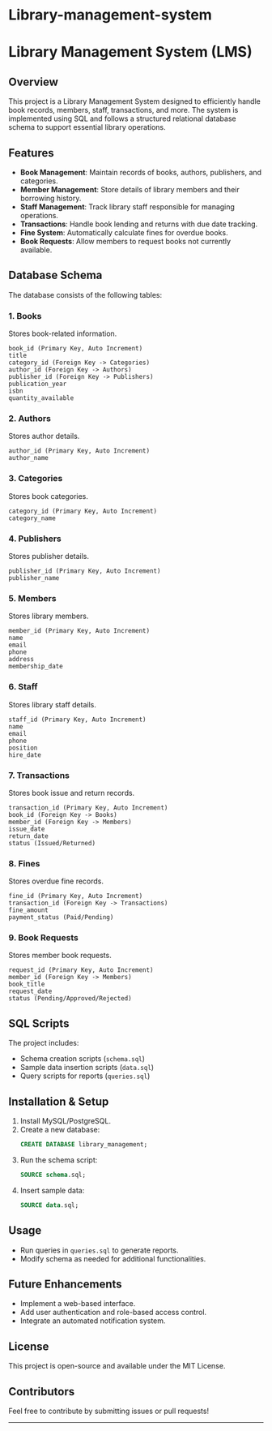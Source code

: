 # Library-management-system
# Library Management System (LMS)

## Overview
This project is a Library Management System designed to efficiently handle book records, members, staff, transactions, and more. The system is implemented using SQL and follows a structured relational database schema to support essential library operations.

## Features
- **Book Management**: Maintain records of books, authors, publishers, and categories.
- **Member Management**: Store details of library members and their borrowing history.
- **Staff Management**: Track library staff responsible for managing operations.
- **Transactions**: Handle book lending and returns with due date tracking.
- **Fine System**: Automatically calculate fines for overdue books.
- **Book Requests**: Allow members to request books not currently available.

## Database Schema
The database consists of the following tables:

### 1. **Books**
Stores book-related information.
```
book_id (Primary Key, Auto Increment)
title
category_id (Foreign Key -> Categories)
author_id (Foreign Key -> Authors)
publisher_id (Foreign Key -> Publishers)
publication_year
isbn
quantity_available
```

### 2. **Authors**
Stores author details.
```
author_id (Primary Key, Auto Increment)
author_name
```

### 3. **Categories**
Stores book categories.
```
category_id (Primary Key, Auto Increment)
category_name
```

### 4. **Publishers**
Stores publisher details.
```
publisher_id (Primary Key, Auto Increment)
publisher_name
```

### 5. **Members**
Stores library members.
```
member_id (Primary Key, Auto Increment)
name
email
phone
address
membership_date
```

### 6. **Staff**
Stores library staff details.
```
staff_id (Primary Key, Auto Increment)
name
email
phone
position
hire_date
```

### 7. **Transactions**
Stores book issue and return records.
```
transaction_id (Primary Key, Auto Increment)
book_id (Foreign Key -> Books)
member_id (Foreign Key -> Members)
issue_date
return_date
status (Issued/Returned)
```

### 8. **Fines**
Stores overdue fine records.
```
fine_id (Primary Key, Auto Increment)
transaction_id (Foreign Key -> Transactions)
fine_amount
payment_status (Paid/Pending)
```

### 9. **Book Requests**
Stores member book requests.
```
request_id (Primary Key, Auto Increment)
member_id (Foreign Key -> Members)
book_title
request_date
status (Pending/Approved/Rejected)
```

## SQL Scripts
The project includes:
- Schema creation scripts (`schema.sql`)
- Sample data insertion scripts (`data.sql`)
- Query scripts for reports (`queries.sql`)

## Installation & Setup
1. Install MySQL/PostgreSQL.
2. Create a new database:
   ```sql
   CREATE DATABASE library_management;
   ```
3. Run the schema script:
   ```sql
   SOURCE schema.sql;
   ```
4. Insert sample data:
   ```sql
   SOURCE data.sql;
   ```

## Usage
- Run queries in `queries.sql` to generate reports.
- Modify schema as needed for additional functionalities.

## Future Enhancements
- Implement a web-based interface.
- Add user authentication and role-based access control.
- Integrate an automated notification system.

## License
This project is open-source and available under the MIT License.

## Contributors
Feel free to contribute by submitting issues or pull requests!

---


